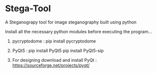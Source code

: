 # Stega-Tool
A Steganograpy tool for image steganography built using python


Install all the necessary python modules before executing the program...

1. pycryptodome :
	pip install pycryptodome

2. PyQt5 :
	pip install PyQt5
	pip install PyQt5-sip

3. For designing download and install PyQt :
	https://sourceforge.net/projects/pyqt/
